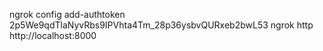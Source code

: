 ngrok config add-authtoken 2p5We9qdTlaNyvRbs9IPVhta4Tm_28p36ysbvQURxeb2bwL53
ngrok http http://localhost:8000